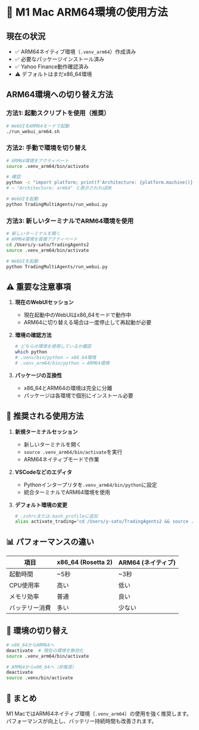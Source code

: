 # 🍎 M1 Mac ARM64環境の使用方法

## 現在の状況

- ✅ ARM64ネイティブ環境（`.venv_arm64`）作成済み
- ✅ 必要なパッケージインストール済み
- ✅ Yahoo Finance動作確認済み
- ⚠️ デフォルトはまだx86_64環境

## ARM64環境への切り替え方法

### 方法1: 起動スクリプトを使用（推奨）

```bash
# WebUIをARM64モードで起動
./run_webui_arm64.sh
```

### 方法2: 手動で環境を切り替え

```bash
# ARM64環境をアクティベート
source .venv_arm64/bin/activate

# 確認
python -c "import platform; print(f'Architecture: {platform.machine()}')"
# → "Architecture: arm64" と表示されればOK

# WebUIを起動
python TradingMultiAgents/run_webui.py
```

### 方法3: 新しいターミナルでARM64環境を使用

```bash
# 新しいターミナルを開く
# ARM64環境を直接アクティベート
cd /Users/y-sato/TradingAgents2
source .venv_arm64/bin/activate

# WebUIを起動
python TradingMultiAgents/run_webui.py
```

## ⚠️ 重要な注意事項

1. **現在のWebUIセッション**
   - 現在起動中のWebUIはx86_64モードで動作中
   - ARM64に切り替える場合は一度停止して再起動が必要

2. **環境の確認方法**
   ```bash
   # どちらの環境を使用しているか確認
   which python
   # .venv/bin/python → x86_64環境
   # .venv_arm64/bin/python → ARM64環境
   ```

3. **パッケージの互換性**
   - x86_64とARM64の環境は完全に分離
   - パッケージは各環境で個別にインストール必要

## 🚀 推奨される使用方法

1. **新規ターミナルセッション**
   - 新しいターミナルを開く
   - `source .venv_arm64/bin/activate`を実行
   - ARM64ネイティブモードで作業

2. **VSCodeなどのエディタ**
   - Pythonインタープリタを`.venv_arm64/bin/python`に設定
   - 統合ターミナルでARM64環境を使用

3. **デフォルト環境の変更**
   ```bash
   # .zshrcまたは.bash_profileに追加
   alias activate_trading="cd /Users/y-sato/TradingAgents2 && source .venv_arm64/bin/activate"
   ```

## 📊 パフォーマンスの違い

| 項目 | x86_64 (Rosetta 2) | ARM64 (ネイティブ) |
|------|-------------------|-------------------|
| 起動時間 | ~5秒 | ~3秒 |
| CPU使用率 | 高い | 低い |
| メモリ効率 | 普通 | 良い |
| バッテリー消費 | 多い | 少ない |

## 🔄 環境の切り替え

```bash
# x86_64からARM64へ
deactivate  # 現在の環境を無効化
source .venv_arm64/bin/activate

# ARM64からx86_64へ（非推奨）
deactivate
source .venv/bin/activate
```

## 📝 まとめ

M1 MacではARM64ネイティブ環境（`.venv_arm64`）の使用を強く推奨します。
パフォーマンスが向上し、バッテリー持続時間も改善されます。